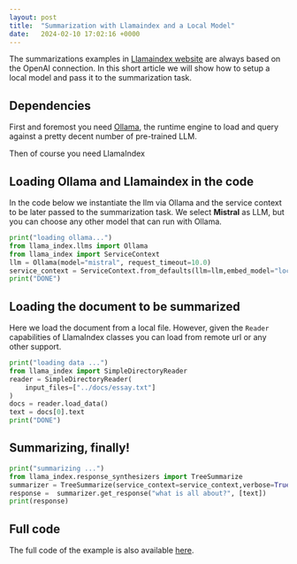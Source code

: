 ```yaml
---
layout: post
title:  "Summarization with Llamaindex and a Local Model"
date:   2024-02-10 17:02:16 +0000
---
```


The summarizations examples in [Llamaindex website](https://docs.llamaindex.ai/en/stable/getting_started/concepts.html) are always based on the OpenAI connection. In this short article we will show how to setup a local model and pass it to the summarization task.

## Dependencies

First and foremost you need [Ollama](https://ollama.com/), the runtime engine to load and query against a pretty decent number of pre-trained LLM.

Then of course you need LlamaIndex

## Loading Ollama and Llamaindex in the code

In the code below we instantiate the llm via Ollama and the service context to be later passed to the summarization task. We select **Mistral** as LLM, but you can choose any other model that can run with Ollama.


```python
print("loading ollama...")
from llama_index.llms import Ollama
from llama_index import ServiceContext
llm = Ollama(model="mistral", request_timeout=10.0)
service_context = ServiceContext.from_defaults(llm=llm,embed_model="local")
print("DONE")
```
## Loading the document to be summarized
Here we load the document from a local file. However, given the ```Reader``` capabilities of LlamaIndex classes you can load from remote url or any other support.


```python
print("loading data ...")
from llama_index import SimpleDirectoryReader
reader = SimpleDirectoryReader(
    input_files=["../docs/essay.txt"]
)
docs = reader.load_data()
text = docs[0].text
print("DONE")
```

## Summarizing, finally!

```python
print("summarizing ...")
from llama_index.response_synthesizers import TreeSummarize
summarizer = TreeSummarize(service_context=service_context,verbose=True)
response =  summarizer.get_response("what is all about?", [text])
print(response)
```

## <i class="fa-brands fa-github"></i> Full code 


The full code of the example is also available [here](https://github.com/llamabox/r-bot/blob/main/summarization/fromFile.py).
